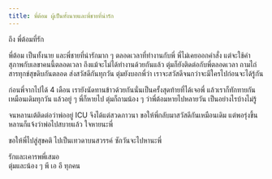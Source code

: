 ```yaml
---
title: พี่ต้อม ผู้เป็นทั้งนายและพี่ชายที่น่ารัก
---
```



ถึง พี่ต้อมที่รัก

พี่ต้อม เป็นทั้งนาย และพี่ชายที่น่ารักมาก ๆ ตลอดเวลาที่ทำงานกับพี่ พี่ไม่เคยออกคำสั่ง แต่จะใช้คำสุภาพกับเลขาคนนี้ตลอดเวลา ถึงแม้จะไม่ได้ทำงานด้วยกันแล้ว ตุ่มก็ยังติดต่อกับพี่ตลอดเวลา ถามไถ่ สารทุกข์สุขดิบกันตลอด ส่งสวัสดีกันทุกวัน ตุ่มยังบอกพี่ว่า เราจะสวัสดีจนกว่าจะมีใครไปก่อนจะได้รู้กัน

ก่อนพี่จากไปได้ 4 เดือน เรายังนัดทานข้าวด้วยกันนั่นเป็นครั้งสุดท้ายที่ได้เจอพี่ แล้วเราก็ทักทายกันเหมือนเดิมทุกวัน แล้วอยู่ ๆ พี่ก็หายไป ตุ่มก็ถามน้อง ๆ ว่าพี่ต้อมหายไปหลายวัน เป็นอย่างไรบ้างไม่รู้

จนหลานเต้ติดต่อว่าพ่ออยู่ ICU จึงได้แต่สวดภาวนา ขอให้พี่กลับมาสวัสดีกันเหมือนเดิม แต่พอรุ่งขึ้นหลานก็แจ้งว่าพ่อไปสบายแล้ว ใจหายนะพี่

ขอให้พี่ไปสู่สุขคติ ไปเป็นเทวดาบนสวรรค์ ซักวันจะไปหานะพี่  

รักและเคารพพี่เสมอ  
ตุ่มและน้อง ๆ พี เอ อี ทุกคน

